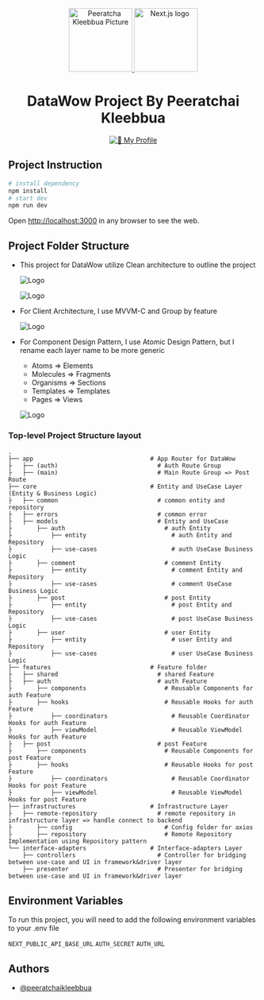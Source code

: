 <div align="center">
  <a href="https://www.linkedin.com/in/peeratchai-kleebbua/">
    <picture>
      <source media="(prefers-color-scheme: dark)" srcset="https://media.licdn.com/dms/image/v2/C5603AQER-pOTPo7xkQ/profile-displayphoto-shrink_200_200/profile-displayphoto-shrink_200_200/0/1637471096087?e=1738195200&v=beta&t=-yYgkdMRHV_R6hJ0yYJEhykfQ3VDXf5GCLcoQRUIH5Q">
      <img alt="Peeratcha Kleebbua Picture" src="https://media.licdn.com/dms/image/v2/C5603AQER-pOTPo7xkQ/profile-displayphoto-shrink_200_200/profile-displayphoto-shrink_200_200/0/1637471096087?e=1738195200&v=beta&t=-yYgkdMRHV_R6hJ0yYJEhykfQ3VDXf5GCLcoQRUIH5Q" height="128">
    </picture>
  </a>
  <a href="https://nextjs.org">
    <picture>
      <source media="(prefers-color-scheme: dark)" srcset="https://assets.vercel.com/image/upload/v1662130559/nextjs/Icon_dark_background.png">
      <img alt="Next.js logo" src="https://assets.vercel.com/image/upload/v1662130559/nextjs/Icon_light_background.png" height="128">
    </picture>
  </a>
  <h1>DataWow Project By Peeratchai Kleebbua</h1>

<a href="https://www.linkedin.com/in/peeratchai-kleebbua/"><img alt="🔗 My Profile" src="https://img.shields.io/badge/linkedin-0A66C2?style=for-the-badge&logo=linkedin&logoColor=white"></a>

</div>

## Project Instruction

```bash
# install dependency
npm install
# start dev
npm run dev
```

Open [http://localhost:3000](http://localhost:3000) in any browser to see the web.

## Project Folder Structure

- This project for DataWow utilize Clean architecture to outline the project

  ![Logo](https://blog.cleancoder.com/uncle-bob/images/2012-08-13-the-clean-architecture/CleanArchitecture.jpg)

  ![Logo](https://storage.googleapis.com/bitloops-github-assets/Documentation%20Images/clean-architecture-and-ddd.png)

- For Client Architecture, I use MVVM-C and Group by feature

  ![Logo](https://raya.engineering/wp-content/uploads/2022/02/Bildschirmfoto-2021-01-07-um-16.25.53-1024x501-1.png)

- For Component Design Pattern, I use Atomic Design Pattern, but I rename each layer name to be more generic
  - Atoms     => Elements
  - Molecules => Fragments
  - Organisms => Sections
  - Templates => Templates
  - Pages     => Views

  ![Logo](https://miro.medium.com/v2/resize:fit:720/format:webp/1*PcQ-m317YX6ct9ccBi6H1Q.png)

### Top-level Project Structure layout

    .
    ├── app                                 # App Router for DataWow
    ├   ├── (auth)                            # Auth Route Group
    ├   ├── (main)                            # Main Route Group => Post Route
    ├── core                                # Entity and UseCase Layer (Entity & Business Logic)
    ├   ├── common                            # common entity and repository
    ├   ├── errors                            # common error
    ├   ├── models                            # Entity and UseCase
    ├       ├── auth                            # auth Entity
    ├           ├── entity                        # auth Entity and Repository
    ├           ├── use-cases                     # auth UseCase Business Logic
    ├       ├── comment                         # comment Entity
    ├           ├── entity                        # comment Entity and Repository
    ├           ├── use-cases                     # comment UseCase Business Logic
    ├       ├── post                            # post Entity
    ├           ├── entity                        # post Entity and Repository
    ├           ├── use-cases                     # post UseCase Business Logic
    ├       ├── user                            # user Entity
    ├           ├── entity                        # user Entity and Repository
    ├           ├── use-cases                     # user UseCase Business Logic
    ├── features                            # Feature folder
    ├   ├── shared                            # shared Feature
    ├   ├── auth                              # auth Feature
    ├       ├── components                      # Reusable Components for auth Feature
    ├       ├── hooks                           # Reusable Hooks for auth Feature
    ├           ├── coordinators                  # Reusable Coordinator Hooks for auth Feature
    ├           ├── viewModel                     # Reusable ViewModel Hooks for auth Feature
    ├   ├── post                              # post Feature
    ├       ├── components                      # Reusable Components for post Feature
    ├       ├── hooks                           # Reusable Hooks for post Feature
    ├           ├── coordinators                  # Reusable Coordinator Hooks for post Feature
    ├           ├── viewModel                     # Reusable ViewModel Hooks for post Feature
    ├── infrastructures                     # Infrastructure Layer
    ├   ├── remote-repository                 # remote repository in infrastructure layer => handle connect to backend
    ├       ├── config                          # Config folder for axios
    ├       ├── repository                      # Remote Repository Implementation using Repository pattern
    └── interface-adapters                  # Interface-adapters Layer
        ├── controllers                       # Controller for bridging between use-case and UI in framework&driver layer
        ├── presenter                         # Presenter for bridging between use-case and UI in framework&driver layer

## Environment Variables

To run this project, you will need to add the following environment variables to your .env file

`NEXT_PUBLIC_API_BASE_URL`
`AUTH_SECRET`
`AUTH_URL`

## Authors

- [@peeratchaikleebbua](https://github.com/peeratchaikleebbua)